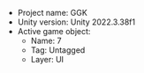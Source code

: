 <!-- UNITY CODE ASSIST INSTRUCTIONS START -->
- Project name: GGK
- Unity version: Unity 2022.3.38f1
- Active game object:
  - Name: 7
  - Tag: Untagged
  - Layer: UI
<!-- UNITY CODE ASSIST INSTRUCTIONS END -->